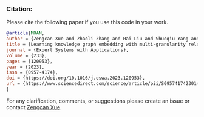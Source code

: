 ### Citation:
Please cite the following paper if you use this code in your work.

```bibtex
@article{MRAN,
author = {Zengcan Xue and Zhaoli Zhang and Hai Liu and Shuoqiu Yang and Shuyun Han},
title = {Learning knowledge graph embedding with multi-granularity relational augmentation network},
journal = {Expert Systems with Applications},
volume = {233},
pages = {120953},
year = {2023},
issn = {0957-4174},
doi = {https://doi.org/10.1016/j.eswa.2023.120953},
url = {https://www.sciencedirect.com/science/article/pii/S0957417423014550},
}
```

For any clarification, comments, or suggestions please create an issue or contact [Zengcan Xue](https://zengcanxue.github.io).
